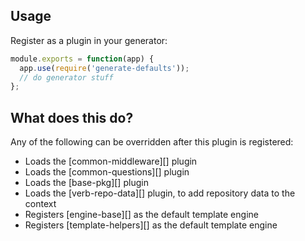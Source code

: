 ## Usage

Register as a plugin in your generator:

```js
module.exports = function(app) {
  app.use(require('generate-defaults'));
  // do generator stuff
};
```

## What does this do?

Any of the following can be overridden after this plugin is registered:

- Loads the [common-middleware][] plugin
- Loads the [common-questions][] plugin
- Loads the [base-pkg][] plugin
- Loads the [verb-repo-data][] plugin, to add repository data to the context
- Registers [engine-base][] as the default template engine
- Registers [template-helpers][] as the default template engine
